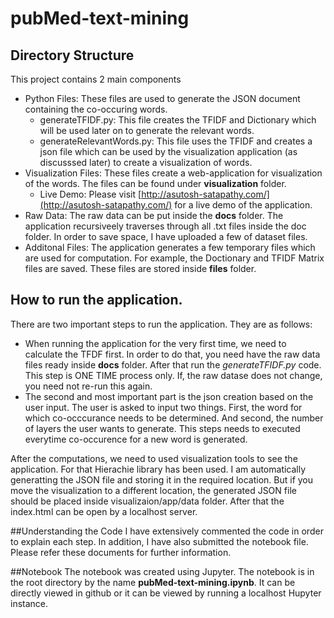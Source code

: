 # pubMed-text-mining
## Directory Structure
This project contains 2 main components
- Python Files: These files are used to generate the JSON document containing the co-occuring words.
  - generateTFIDF.py: This file creates the TFIDF and Dictionary which will be used later on to generate the relevant words.
  - generateRelevantWords.py: This file uses the TFIDF and creates a json file which can be used by the visualization application (as discusssed later) to create a visualization of words.
- Visualization Files: These files create a web-application for visualization of the words. The files can be found under **visualization** folder.
  - Live Demo: Please visit [http://asutosh-satapathy.com/](http://asutosh-satapathy.com/) for a live demo of the application.
- Raw Data: The raw data can be put inside the **docs** folder. The application recursiveely traverses through all .txt files inside the doc folder. In order to save space, I have uploaded a few of dataset files.
- Additonal Files: The application generates a few temporary files which are used for computation. For example, the Doctionary and TFIDF Matrix files are saved. These files are stored inside **files** folder.

## How to run the application.
There are two important steps to run the application. They are as follows:
- When running the application for the very first time, we need to calculate the TFDF first. In order to do that, you need have the raw data files ready inside **docs** folder. After that run the *generateTFIDF.py* code. This step is ONE TIME process only. If, the raw datase does not change, you need not re-run this again.
- The second and most important part is the json creation based on the user input. The user is asked to input two things. First, the word for which co-occcurance needs to be determined. And second, the number of layers the user wants to generate. This steps needs to executed everytime co-occurence for a new word is generated.

After the computations, we need to used visualization tools to see the application. For that Hierachie library has been used.  I am automatically generatting the JSON file and storing it in the required location. But if you move the visualization to a different location, the generated JSON file should be placed inside visualizaion/app/data folder. After that the index.html can be open by a localhost server.

##Understanding the Code
I have extensively commented the code in order to explain each step. In addition, I have also submitted the notebook file. Please refer these documents for further information.

##Notebook
The notebook was created using Jupyter. The notebook is in the root directory by the name **pubMed-text-mining.ipynb**. It can be directly viewed in github or it can be viewed by running a localhost Hupyter instance.
